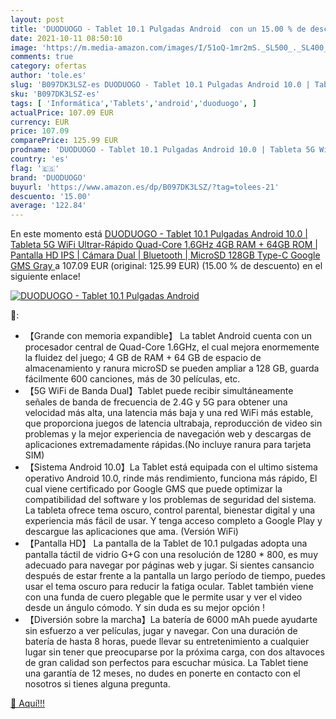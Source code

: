 ```yaml
---
layout: post
title: 'DUODUOGO - Tablet 10.1 Pulgadas Android  con un 15.00 % de descuento'
date: 2021-10-11 08:50:10
image: 'https://m.media-amazon.com/images/I/51oQ-1mr2mS._SL500_._SL400_.jpg'
comments: true
category: ofertas
author: 'tole.es'
slug: 'B097DK3LSZ-es DUODUOGO - Tablet 10.1 Pulgadas Android 10.0 | Tableta 5G...'
sku: 'B097DK3LSZ-es'
tags: [ 'Informática','Tablets','android','duoduogo', ]
actualPrice: 107.09 EUR
currency: EUR
price: 107.09
comparePrice: 125.99 EUR
prodname: 'DUODUOGO - Tablet 10.1 Pulgadas Android 10.0 | Tableta 5G WiFi Ultrar-Rápido Quad-Core 1.6GHz 4GB RAM + 64GB ROM | Pantalla HD IPS | Cámara Dual | Bluetooth | MicroSD 128GB Type-C Google GMS  Gray '
country: 'es'
flag: '🇪🇸'
brand: 'DUODUOGO'
buyurl: 'https://www.amazon.es/dp/B097DK3LSZ/?tag=tolees-21'
descuento: '15.00'
average: '122.84'
---
```


En este momento está [DUODUOGO - Tablet 10.1 Pulgadas Android 10.0 | Tableta 5G WiFi Ultrar-Rápido Quad-Core 1.6GHz 4GB RAM + 64GB ROM | Pantalla HD IPS | Cámara Dual | Bluetooth | MicroSD 128GB Type-C Google GMS  Gray ](https://www.amazon.es/dp/B097DK3LSZ/?tag=tolees-21) a 107.09 EUR (original: 125.99 EUR) (15.00 %  de descuento) en el siguiente enlace!

[![DUODUOGO - Tablet 10.1 Pulgadas Android ](https://m.media-amazon.com/images/I/51oQ-1mr2mS._SL500_._SL400_.jpg)](https://www.amazon.es/dp/B097DK3LSZ/?tag=tolees-21)

🔎:

- 【Grande con memoria expandible】 La tablet Android cuenta con un procesador central de Quad-Core 1.6GHz, el cual mejora enormemente la fluidez del juego; 4 GB de RAM + 64 GB de espacio de almacenamiento y ranura microSD se pueden ampliar a 128 GB, guarda fácilmente 600 canciones, más de 30 películas, etc.
- 【5G WiFi de Banda Dual】Tablet puede recibir simultáneamente señales de banda de frecuencia de 2.4G y 5G para obtener una velocidad más alta, una latencia más baja y una red WiFi más estable, que proporciona juegos de latencia ultrabaja, reproducción de video sin problemas y la mejor experiencia de navegación web y descargas de aplicaciones extremadamente rápidas.(No incluye ranura para tarjeta SIM)
- 【Sistema Android 10.0】La Tablet está equipada con el ultimo sistema operativo Android 10.0, rinde más rendimiento, funciona más rápido, El cual viene certificado por Google GMS que puede optimizar la compatibilidad del software y los problemas de seguridad del sistema. La tableta ofrece tema oscuro, control parental, bienestar digital y una experiencia más fácil de usar. Y tenga acceso completo a Google Play y descargue las aplicaciones que ama. (Versión WiFi)
- 【Pantalla HD】 La pantalla de la Tablet de 10.1 pulgadas adopta una pantalla táctil de vidrio G+G con una resolución de 1280 * 800, es muy adecuado para navegar por páginas web y jugar. Si sientes cansancio después de estar frente a la pantalla un largo período de tiempo, puedes usar el tema oscuro para reducir la fatiga ocular. Tablet también viene con una funda de cuero plegable que le permite usar y ver el video desde un ángulo cómodo. Y sin duda es su mejor opción !
- 【Diversión sobre la marcha】La batería de 6000 mAh puede ayudarte sin esfuerzo a ver películas, jugar y navegar. Con una duración de batería de hasta 8 horas, puede llevar su entretenimiento a cualquier lugar sin tener que preocuparse por la próxima carga, con dos altavoces de gran calidad son perfectos para escuchar música. La Tablet tiene una garantía de 12 meses, no dudes en ponerte en contacto con el nosotros si tienes alguna pregunta.

[🛒 Aquí!!!](https://www.amazon.es/dp/B097DK3LSZ/?tag=tolees-21)

